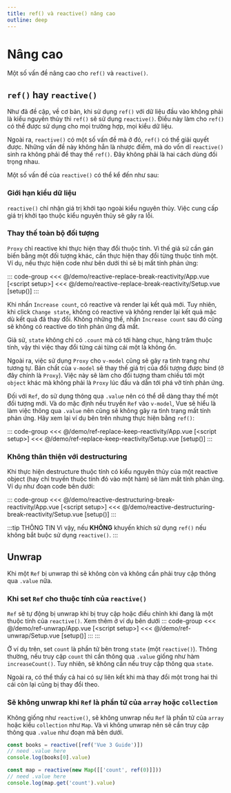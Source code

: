 ```yaml
---
title: ref() và reactive() nâng cao
outline: deep
---
```


# Nâng cao

Một số vấn đề nâng cao cho `ref()` và `reactive()`.

## `ref()` hay `reactive()`

Như đã đề cập, về cơ bản, khi sử dụng `ref()` với dữ liệu đầu vào không phải là kiểu nguyên thủy thì `ref()` sẽ sử dụng `reactive()`. Điều này làm cho `ref()` có thể được sử dụng cho mọi trường hợp, mọi kiểu dữ liệu.

Ngoài ra, `reactive()` có một số vấn đề mà ở đó, `ref()` có thể giải quyết được. Những vấn đề này không hẳn là nhược điểm, mà do vốn dĩ `reactive()` sinh ra không phải để thay thế `ref()`. Đây không phải là hai cách dùng đối trọng nhau.

Một số vấn đề của `reactive()` có thể kể đến như sau:

### Giới hạn kiểu dữ liệu

`reactive()` chỉ nhận giá trị khởi tạo ngoài kiểu nguyên thủy. Việc cung cấp giá trị khởi tạo thuộc kiểu nguyên thủy sẽ gây ra lỗi.

### Thay thế toàn bộ đối tượng

`Proxy` chỉ reactive khi thực hiện thay đổi thuộc tính. Vì thế giả sử cần gán biến bằng một đối tượng khác, cần thực hiện thay đổi từng thuộc tính một. Ví dụ, nếu thực hiện code như bên dưới thì sẽ bị mất tính phản ứng:

::: code-group
<<< @/demo/reactive-replace-break-reactivity/App.vue [&lt;script setup&gt;]
<<< @/demo/reactive-replace-break-reactivity/Setup.vue [setup()]
:::

<DemoBlock>
<ReactiveReplaceBreakReactivity/>
</DemoBlock>

Khi nhấn `Increase count`, có reactive và render lại kết quả mới. Tuy nhiên, khi click `Change state`, không có reactive và không render lại kết quả mặc dù kết quả đã thay đổi. Không những thế, nhấn `Increase count` sau đó cũng sẽ không có reactive do tính phản ứng đã mất.

Giả sử, `state` không chỉ có `.count` mà có tới hàng chục, hàng trăm thuộc tính, vậy thì việc thay đổi từng cái từng cái một là không ổn. 

Ngoài ra, việc sử dụng `Proxy` cho `v-model` cũng sẽ gây ra tình trạng như tương tự. Bản chất của `v-model` sẽ thay thế giá trị của đối tượng được bind (ở đây chính là `Proxy`). Việc này sẽ làm cho đối tượng tham chiếu tới một `object` khác mà không phải là `Proxy` lúc đầu và dẫn tới phá vỡ tính phản ứng.

Đối với `Ref`, do sử dụng thông qua `.value` nên có thể dễ dàng thay thế một đối tượng mới. Và do mặc định nếu truyền `Ref` vào `v-model`, Vue sẽ hiểu là làm việc thông qua `.value` nên cũng sẽ không gây ra tình trạng mất tính phản ứng. Hãy xem lại ví dụ bên trên nhưng thực hiện bằng `ref()`:

::: code-group
<<< @/demo/ref-replace-keep-reactivity/App.vue [&lt;script setup&gt;]
<<< @/demo/ref-replace-keep-reactivity/Setup.vue [setup()]
:::

<DemoBlock>
<RefReplaceKeepReactivity/>
</DemoBlock>


### Không thân thiện với destructuring

Khi thực hiện destructure thuộc tính có kiểu nguyên thủy của một reactive object (hay chỉ truyền thuộc tính đó vào một hàm) sẽ làm mất tính phản ứng. Ví dụ như đoạn code bên dưới:

::: code-group
<<< @/demo/reactive-destructuring-break-reactivity/App.vue [&lt;script setup&gt;]
<<< @/demo/reactive-destructuring-break-reactivity/Setup.vue [setup()]
:::

<DemoBlock>
<ReactiveDestructuringBreakReactivity/>
</DemoBlock>

:::tip THÔNG TIN
Vì vậy, nếu **KHÔNG** khuyến khích sử dụng `ref()` nếu không bắt buộc sử dụng `reactive()`.
:::

## Unwrap

Khi một `Ref` bị unwrap thì sẽ không còn và không cần phải truy cập thông qua `.value` nữa.

### Khi set `Ref` cho thuộc tính của `reactive()`

`Ref` sẽ tự động bị unwrap khi bị truy cập hoặc điều chỉnh khi đang là một thuộc tính của `reactive()`. Xem thêm ở ví dụ bên dưới
::: code-group
<<< @/demo/ref-unwrap/App.vue [&lt;script setup&gt;]
<<< @/demo/ref-unwrap/Setup.vue [setup()]
:::
:::

<DemoBlock>
<RefUnwrap/>
</DemoBlock>

Ở ví dụ trên, set `count` là phần tử bên trong `state` (một `reactive()`). Thông thường, nếu truy cập `count` thì cần thông qua `.value` giống như hàm `increaseCount()`. Tuy nhiên, sẽ không cần nếu truy cập thông qua `state`.

Ngoài ra, có thể thấy cả hai có sự liên kết khi mà thay đổi một trong hai thì cái còn lại cũng bị thay đổi theo.

### Sẽ không unwrap khi `Ref` là phần tử của `array` hoặc `collection`

Không giống như `reactive()`, sẽ không unwrap nếu `Ref` là phần tử của `array` hoặc kiểu `collection` như `Map`. Và vì không unwrap nên sẽ cần truy cập thông qua `.value` như đoạn mã bên dưới.

```ts
const books = reactive([ref('Vue 3 Guide')])
// need .value here
console.log(books[0].value)

const map = reactive(new Map([['count', ref(0)]]))
// need .value here
console.log(map.get('count').value)
```

<script setup>
import {default as ReactiveReplaceBreakReactivity} from "../demo/reactive-replace-break-reactivity/App.vue";
import {default as RefReplaceKeepReactivity} from "../demo/ref-replace-keep-reactivity/App.vue";
import {default as ReactiveDestructuringBreakReactivity} from "../demo/reactive-destructuring-break-reactivity/App.vue";
import {default as RefUnwrap} from "../demo/ref-unwrap/App.vue";
</script>